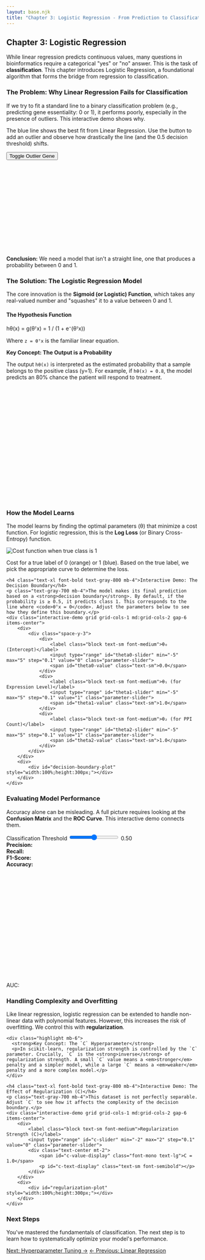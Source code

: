 ```yaml
---
layout: base.njk
title: "Chapter 3: Logistic Regression - From Prediction to Classification"
---
```


<!-- Header -->
<div class="bg-gradient-to-r from-purple-50 to-indigo-50 rounded-2xl p-6 mb-8">
    <h2 class="text-2xl font-bold text-gray-800 mb-2">Chapter 3: Logistic Regression</h2>
    <p class="text-gray-700 leading-relaxed">While linear regression predicts continuous values, many questions in bioinformatics require a categorical "yes" or "no" answer. This is the task of <strong>classification</strong>. This chapter introduces Logistic Regression, a foundational algorithm that forms the bridge from regression to classification.</p>
</div>

<!-- 1. The Problem: Why not Linear Regression? -->
<div class="card mb-8">
    <h3 class="text-2xl font-bold text-gray-800 mb-4">The Problem: Why Linear Regression Fails for Classification</h3>
    <p class="text-gray-700 mb-4">If we try to fit a standard line to a binary classification problem (e.g., predicting gene essentiality: 0 or 1), it performs poorly, especially in the presence of outliers. This interactive demo shows why.</p>
    <div class="interactive-demo grid grid-cols-1 md:grid-cols-2 gap-6 items-center">
        <div>
            <p class="text-sm text-gray-600 mb-4">The blue line shows the best fit from Linear Regression. Use the button to add an outlier and observe how drastically the line (and the 0.5 decision threshold) shifts.</p>
            <button id="toggle-outlier-btn" class="btn-primary w-full">Toggle Outlier Gene</button>
            <div id="linear-fail-status" class="mt-3 text-center font-semibold"></div>
        </div>
        <div>
            <div id="linear-fail-plot" style="width:100%; height:250px;"></div>
        </div>
    </div>
    <div class="alert-info mt-4"><strong>Conclusion:</strong> We need a model that isn't a straight line, one that produces a probability between 0 and 1.</div>
</div>

<!-- 2. The Solution: The Logistic Model -->
<div class="card mb-8">
    <h3 class="text-2xl font-bold text-gray-800 mb-4">The Solution: The Logistic Regression Model</h3>
    <p class="text-gray-700 mb-4">The core innovation is the <strong>Sigmoid (or Logistic) Function</strong>, which takes any real-valued number and "squashes" it to a value between 0 and 1.</p>
    <div class="grid grid-cols-1 md:grid-cols-2 gap-8 items-center">
        <div>
            <h4 class="font-semibold text-lg text-gray-700 mb-2">The Hypothesis Function</h4>
            <div class="code-block text-center text-base">hθ(x) = g(θᵀx) = 1 / (1 + e⁻(θᵀx))</div>
            <p class="text-sm text-gray-600 mt-2">Where <code>z = θᵀx</code> is the familiar linear equation.</p>
            <div class="highlight mt-4">
                <strong>Key Concept: The Output is a Probability</strong>
                <p>The output <code>hθ(x)</code> is interpreted as the estimated probability that a sample belongs to the positive class (y=1). For example, if <code>hθ(x) = 0.8</code>, the model predicts an 80% chance the patient will respond to treatment.</p>
            </div>
        </div>
        <div>
            <div id="sigmoid-plot" style="width:100%;height:300px;"></div>
        </div>
    </div>
</div>

<!-- 3. Learning: Cost Function & Decision Boundary -->
<div class="card mb-8">
    <h3 class="text-2xl font-bold text-gray-800 mb-4">How the Model Learns</h3>
    <p class="text-gray-700 mb-6">The model learns by finding the optimal parameters (θ) that minimize a cost function. For logistic regression, this is the <strong>Log Loss</strong> (or Binary Cross-Entropy) function.</p>
    <div class="gap-6 mb-6">
<!-- center both on page -->
        <div class="text-center">
            <img src="https://learningds.org/_images/class_loss_9_0.svg" alt="Cost function when true class is 1" class="rounded-lg border border-gray-200 shadow mb-2 ml-auto mr-auto" style="max-width:100%;height:auto;">
            <p class="text-sm mt-2">Cost for a true label of 0 (orange) or 1 (blue). Based on the true label, we pick the appropriate curve to determine the loss.</p>
        </div>
    </div>

    <h4 class="text-xl font-bold text-gray-800 mb-4">Interactive Demo: The Decision Boundary</h4>
    <p class="text-gray-700 mb-4">The model makes its final prediction based on a <strong>decision boundary</strong>. By default, if the probability is ≥ 0.5, it predicts class 1. This corresponds to the line where <code>θᵀx = 0</code>. Adjust the parameters below to see how they define this boundary.</p>
    <div class="interactive-demo grid grid-cols-1 md:grid-cols-2 gap-6 items-center">
        <div>
            <div class="space-y-3">
                <div>
                    <label class="block text-sm font-medium">θ₀ (Intercept)</label>
                    <input type="range" id="theta0-slider" min="-5" max="5" step="0.1" value="0" class="parameter-slider">
                    <span id="theta0-value" class="text-sm">0.0</span>
                </div>
                <div>
                    <label class="block text-sm font-medium">θ₁ (for Expression Level)</label>
                    <input type="range" id="theta1-slider" min="-5" max="5" step="0.1" value="1" class="parameter-slider">
                    <span id="theta1-value" class="text-sm">1.0</span>
                </div>
                <div>
                    <label class="block text-sm font-medium">θ₂ (for PPI Count)</label>
                    <input type="range" id="theta2-slider" min="-5" max="5" step="0.1" value="1" class="parameter-slider">
                    <span id="theta2-value" class="text-sm">1.0</span>
                </div>
            </div>
        </div>
        <div>
            <div id="decision-boundary-plot" style="width:100%;height:300px;"></div>
        </div>
    </div>
</div>

<!-- 4. Evaluation -->
<div class="card mb-8">
    <h3 class="text-2xl font-bold text-gray-800 mb-4">Evaluating Model Performance</h3>
    <p class="text-gray-700 mb-4">Accuracy alone can be misleading. A full picture requires looking at the <strong>Confusion Matrix</strong> and the <strong>ROC Curve</strong>. This interactive demo connects them.</p>
    <div class="interactive-demo grid grid-cols-1 md:grid-cols-2 gap-6">
        <div>
            <div class="space-y-4">
                 <div>
                    <label class="block text-sm font-medium">Classification Threshold</label>
                    <input type="range" id="roc-threshold" min="0.05" max="0.95" step="0.01" value="0.5" class="parameter-slider">
                    <span id="roc-threshold-value" class="text-sm">0.50</span>
                </div>
<div id="confusion-matrix" class="grid grid-cols-3 gap-1 text-center text-sm"></div>                <div class="grid grid-cols-2 gap-2 text-sm text-center">
                    <div class="bg-gray-200 p-2 rounded"><strong>Precision:</strong> <span id="precision-val"></span></div>
                    <div class="bg-gray-200 p-2 rounded"><strong>Recall:</strong> <span id="recall-val"></span></div>
                    <div class="bg-gray-200 p-2 rounded"><strong>F1-Score:</strong> <span id="f1-val"></span></div>
                    <div class="bg-gray-200 p-2 rounded"><strong>Accuracy:</strong> <span id="acc-val"></span></div>
                </div>
            </div>
        </div>
        <div>
            <div id="roc-plot" style="width:100%;height:300px;"></div>
            <div class="text-center mt-2 font-bold">AUC: <span id="auc-val"></span></div>
        </div>
    </div>
</div>


<!-- 5. Advanced Topics & Regularization -->
<div class="card mb-8">
    <h3 class="text-2xl font-bold text-gray-800 mb-4">Handling Complexity and Overfitting</h3>
    <p class="text-gray-700 mb-4">Like linear regression, logistic regression can be extended to handle non-linear data with polynomial features. However, this increases the risk of overfitting. We control this with <strong>regularization</strong>.</p>

    <div class="highlight mb-6">
      <strong>Key Concept: The `C` Hyperparameter</strong>
      <p>In scikit-learn, regularization strength is controlled by the `C` parameter. Crucially, `C` is the <strong>inverse</strong> of regularization strength. A small `C` value means a <em>stronger</em> penalty and a simpler model, while a large `C` means a <em>weaker</em> penalty and a more complex model.</p>
    </div>

    <h4 class="text-xl font-bold text-gray-800 mb-4">Interactive Demo: The Effect of Regularization (C)</h4>
    <p class="text-gray-700 mb-4">This dataset is not perfectly separable. Adjust `C` to see how it affects the complexity of the decision boundary.</p>
    <div class="interactive-demo grid grid-cols-1 md:grid-cols-2 gap-6 items-center">
        <div>
            <label class="block text-sm font-medium">Regularization Strength (C)</label>
            <input type="range" id="c-slider" min="-2" max="2" step="0.1" value="0" class="parameter-slider">
            <div class="text-center mt-2">
                <span id="c-value-display" class="font-mono text-lg">C = 1.0</span>
                <p id="c-text-display" class="text-sm font-semibold"></p>
            </div>
        </div>
        <div>
            <div id="regularization-plot" style="width:100%;height:300px;"></div>
        </div>
    </div>
</div>

<!-- Navigation -->
<div class="bg-gradient-to-r from-primary-100 to-secondary-100 rounded-2xl p-8 text-center">
    <h3 class="text-2xl font-bold gradient-text mb-4">Next Steps</h3>
    <p class="text-gray-700 max-w-3xl mx-auto">You've mastered the fundamentals of classification. The next step is to learn how to systematically optimize your model's performance.</p>
    <div class="flex flex-wrap justify-center gap-4 mt-6">
        <a href="{{ '/hyperparameter-tuning/' | url }}" class="btn-primary">Next: Hyperparameter Tuning →</a>
        <a href="{{ '/linear-regression/' | url }}" class="btn-secondary">← Previous: Linear Regression</a>
    </div>
</div>

<script src="https://cdn.plot.ly/plotly-latest.min.js"></script>
<script>
// --- UTILITY FUNCTIONS ---
const sigmoid = z => 1 / (1 + Math.exp(-z));
const generateData = (n, mean1, mean2) => {
    const data = { x: [], y: [], labels: [] };
    for (let i = 0; i < n; i++) {
        const label = Math.random() < 0.5 ? 0 : 1;
        const mean = label === 0 ? mean1 : mean2;
        data.x.push(mean[0] + (Math.random() - 0.5) * 3);
        data.y.push(mean[1] + (Math.random() - 0.5) * 3);
        data.labels.push(label);
    }
    return data;
};

// --- 1. LINEAR REGRESSION FAIL DEMO ---
let linearData, linearLayout;
let hasOutlier = false;
const toggleOutlierBtn = document.getElementById('toggle-outlier-btn');

function calculateLinearFit(data) {
    const n = data.x.length;
    const sumX = data.x.reduce((a, b) => a + b, 0);
    const sumY = data.y.reduce((a, b) => a + b, 0);
    const sumXY = data.x.map((xi, i) => xi * data.y[i]).reduce((a, b) => a + b, 0);
    const sumX2 = data.x.map(xi => xi * xi).reduce((a, b) => a + b, 0);
    const slope = (n * sumXY - sumX * sumY) / (n * sumX2 - sumX * sumX);
    const intercept = (sumY - slope * sumX) / n;
    return { slope, intercept };
}

function updateLinearFailPlot() {
    const currentData = { x: [...linearData.x], y: [...linearData.y] };
    if (hasOutlier) {
        currentData.x.push(10);
        currentData.y.push(0);
    }
    const fit = calculateLinearFit(currentData);
    const xRange = [Math.min(...currentData.x), Math.max(...currentData.x)];
    const yFit = xRange.map(x => fit.intercept + fit.slope * x);

    const decisionBoundaryX = (0.5 - fit.intercept) / fit.slope;

    const traces = [{
        x: currentData.x,
        y: currentData.y,
        mode: 'markers',
        type: 'scatter',
        marker: { color: currentData.y.map(yi => yi === 1 ? '#6366f1' : '#f59e0b'), size: 8 }
    }, {
        x: xRange,
        y: yFit,
        mode: 'lines',
        line: { color: '#3b82f6', width: 3 },
        name: 'Linear Fit'
    }, {
        x: [decisionBoundaryX, decisionBoundaryX],
        y: [-0.5, 1.5],
        mode: 'lines',
        line: { color: '#ef4444', dash: 'dash' },
        name: 'Threshold (0.5)'
    }];
    
    Plotly.newPlot('linear-fail-plot', traces, linearLayout);
    document.getElementById('linear-fail-status').textContent = hasOutlier ? 'With Outlier' : 'Without Outlier';
    document.getElementById('linear-fail-status').style.color = hasOutlier ? '#ef4444' : '#10b981';
}

toggleOutlierBtn.addEventListener('click', () => {
    hasOutlier = !hasOutlier;
    updateLinearFailPlot();
});


// --- 2. SIGMOID PLOT ---
function updateSigmoidPlot() {
    const x = Array.from({length: 101}, (_, i) => (i - 50) / 5);
    const y = x.map(sigmoid);
    const trace = { x, y, mode: 'lines', line: { color: '#8b5cf6', width: 3 } };
    const layout = {
        title: 'The Sigmoid Function',
        xaxis: { title: 'Linear Output (z = θᵀx)', zeroline: true },
        yaxis: { title: 'Probability P(y=1)', range: [-0.1, 1.1] },
        margin: { t: 30, r: 20, b: 40, l: 50 },
    };
    Plotly.newPlot('sigmoid-plot', [trace], layout);
}

// --- 3. DECISION BOUNDARY DEMO ---
let boundaryData, boundaryLayout;
const theta0Slider = document.getElementById('theta0-slider');
const theta1Slider = document.getElementById('theta1-slider');
const theta2Slider = document.getElementById('theta2-slider');

function updateDecisionBoundaryPlot() {
    const theta0 = parseFloat(theta0Slider.value);
    const theta1 = parseFloat(theta1Slider.value);
    const theta2 = parseFloat(theta2Slider.value);

    document.getElementById('theta0-value').textContent = theta0.toFixed(1);
    document.getElementById('theta1-value').textContent = theta1.toFixed(1);
    document.getElementById('theta2-value').textContent = theta2.toFixed(1);

    const traces = [{
        x: boundaryData.x,
        y: boundaryData.y,
        mode: 'markers',
        type: 'scatter',
        marker: { color: boundaryData.labels.map(l => l === 1 ? '#6366f1' : '#f59e0b'), size: 8 },
        name: 'Data Points'
    }];

    // Only draw boundary line if theta2 is not too close to zero
    if (Math.abs(theta2) > 0.1) {
        const xLine = [-5, 5];
        // from θ₀ + θ₁x₁ + θ₂x₂ = 0  => x₂ = (-θ₀ - θ₁x₁) / θ₂
        const yLine = xLine.map(x => (-theta0 - theta1 * x) / theta2);
        
        // Only add line if both y values are within reasonable range
        if (yLine.every(y => Math.abs(y) < 20)) {
            traces.push({
                x: xLine,
                y: yLine,
                mode: 'lines',
                line: { color: '#ef4444', width: 3 },
                name: 'Decision Boundary'
            });
        }
    } else if (Math.abs(theta1) > 0.1) {
        // Handle case where theta2 ≈ 0: vertical line at x = -theta0/theta1
        const xBoundary = -theta0 / theta1;
        if (Math.abs(xBoundary) < 10) {
            traces.push({
                x: [xBoundary, xBoundary],
                y: [-5, 5],
                mode: 'lines',
                line: { color: '#ef4444', width: 3 },
                name: 'Decision Boundary'
            });
        }
    }

    Plotly.newPlot('decision-boundary-plot', traces, boundaryLayout);
}

[theta0Slider, theta1Slider, theta2Slider].forEach(s => s.addEventListener('input', updateDecisionBoundaryPlot));


// --- 4. ROC CURVE & CONFUSION MATRIX DEMO ---
let rocScores;
const rocThresholdSlider = document.getElementById('roc-threshold');

function updateRocPlot() {
    const threshold = parseFloat(rocThresholdSlider.value);
    document.getElementById('roc-threshold-value').textContent = threshold.toFixed(2);

    let tp = 0, fp = 0, tn = 0, fn = 0;
    rocScores.scores.forEach(({score, actual}) => {
        const predicted = score >= threshold ? 1 : 0;
        if (actual === 1 && predicted === 1) tp++;
        else if (actual === 0 && predicted === 1) fp++;
        else if (actual === 0 && predicted === 0) tn++;
        else if (actual === 1 && predicted === 0) fn++;
    });

    const totalPos = tp + fn;
    const totalNeg = tn + fp;
    
    const tpr = totalPos > 0 ? tp / totalPos : 0;
    const fpr = totalNeg > 0 ? fp / totalNeg : 0;
    const precision = (tp + fp) > 0 ? tp / (tp + fp) : 0;
    const recall = tpr;
    const f1 = (precision + recall) > 0 ? 2 * (precision * recall) / (precision + recall) : 0;
    const accuracy = (tp + tn) / (totalPos + totalNeg);
    
    document.getElementById('confusion-matrix').innerHTML = `
    <div class="bg-slate-100 p-1"></div>
    <div class="bg-slate-200 p-1 font-bold">Predicted 1</div>
    <div class="bg-slate-200 p-1 font-bold">Predicted 0</div>
    <div class="bg-slate-200 p-1 font-bold">Actual 1</div>
    <div class="bg-green-100 p-2">TP: ${tp}</div>
    <div class="bg-red-100 p-2">FN: ${fn}</div>
    <div class="bg-slate-200 p-1 font-bold">Actual 0</div>
    <div class="bg-yellow-100 p-2">FP: ${fp}</div>
    <div class="bg-blue-100 p-2">TN: ${tn}</div>
`;
    document.getElementById('precision-val').textContent = precision.toFixed(2);
    document.getElementById('recall-val').textContent = recall.toFixed(2);
    document.getElementById('f1-val').textContent = f1.toFixed(2);
    document.getElementById('acc-val').textContent = accuracy.toFixed(2);

    const rocTrace = rocScores.roc;
    const currentPoint = { x: [fpr], y: [tpr], mode: 'markers', marker: { color: '#ef4444', size: 12, symbol: 'diamond' } };
    const diagonal = { x: [0, 1], y: [0, 1], mode: 'lines', line: { dash: 'dash', color: 'grey' } };
    
    Plotly.newPlot('roc-plot', [rocTrace, diagonal, currentPoint], rocScores.layout);
    document.getElementById('auc-val').textContent = rocScores.auc.toFixed(3);
}

rocThresholdSlider.addEventListener('input', updateRocPlot);


// --- 5. REGULARIZATION DEMO ---
let regData, regLayout;
const cSlider = document.getElementById('c-slider');

function generateComplexData() {
    // Generate a more realistic dataset with some non-linear separability
    const data = { x: [], y: [], labels: [] };
    
    // Create clusters with some overlap and noise
    for (let i = 0; i < 60; i++) {
        // Class 0: bottom-left and top-right clusters
        if (Math.random() < 0.5) {
            data.x.push(-2 + Math.random() * 2);
            data.y.push(-2 + Math.random() * 2);
        } else {
            data.x.push(1 + Math.random() * 2);
            data.y.push(1 + Math.random() * 2);
        }
        data.labels.push(0);
    }
    
    for (let i = 0; i < 60; i++) {
        // Class 1: top-left and bottom-right clusters  
        if (Math.random() < 0.5) {
            data.x.push(-2 + Math.random() * 2);
            data.y.push(1 + Math.random() * 2);
        } else {
            data.x.push(1 + Math.random() * 2);
            data.y.push(-2 + Math.random() * 2);
        }
        data.labels.push(1);
    }
    
    // Add some outliers to make regularization effects more visible
    data.x.push(-3.5, 3.5, -3.5, 3.5);
    data.y.push(-3.5, 3.5, 3.5, -3.5);
    data.labels.push(1, 0, 0, 1);
    
    return data;
}

function createPolynomialFeatures(x, y, degree = 2) {
    // Create polynomial features up to specified degree
    const features = [];
    for (let i = 0; i < x.length; i++) {
        const row = [1]; // bias term
        for (let d = 1; d <= degree; d++) {
            for (let px = 0; px <= d; px++) {
                for (let py = 0; py <= d - px; py++) {
                    if (px + py === d) {
                        row.push(Math.pow(x[i], px) * Math.pow(y[i], py));
                    }
                }
            }
        }
        features.push(row);
    }
    return features;
}

function simpleLogisticRegression(features, labels, C, maxIter = 100) {
    // Simplified logistic regression with L2 regularization
    const n_features = features[0].length;
    let weights = new Array(n_features).fill(0);
    const learningRate = 0.01;
    const lambda = 1 / C; // regularization strength
    
    for (let iter = 0; iter < maxIter; iter++) {
        for (let i = 0; i < features.length; i++) {
            // Forward pass
            const z = features[i].reduce((sum, f, j) => sum + f * weights[j], 0);
            const prediction = sigmoid(z);
            const error = prediction - labels[i];
            
            // Update weights with regularization
            for (let j = 0; j < weights.length; j++) {
                const regularization = j === 0 ? 0 : lambda * weights[j]; // don't regularize bias
                weights[j] -= learningRate * (error * features[i][j] + regularization);
            }
        }
    }
    
    return weights;
}

function updateRegularizationPlot() {
    const c_log = parseFloat(cSlider.value);
    const C = Math.pow(10, c_log);
    document.getElementById('c-value-display').textContent = `C = ${C.toPrecision(2)}`;

    let text, color;
    if (C < 0.1) {
        text = 'Strong Regularization: Simple boundary, may underfit';
        color = '#3b82f6';
    } else if (C > 10) {
        text = 'Weak Regularization: Complex boundary, may overfit';
        color = '#ef4444';
    } else {
        text = 'Balanced Regularization: Good generalization';
        color = '#10b981';
    }
    document.getElementById('c-text-display').textContent = text;
    document.getElementById('c-text-display').style.color = color;

    // Create polynomial features
    const polyFeatures = createPolynomialFeatures(regData.x, regData.y, 2);

    // Train simplified logistic regression
    const weights = simpleLogisticRegression(polyFeatures, regData.labels, C);

    // Create decision boundary
    const resolution = 50;
    const x_min = -4, x_max = 4, y_min = -4, y_max = 4;
    const x_grid = [], y_grid = [], z_grid = [];

    // Create proper grid for contour plot
    for (let i = 0; i < resolution; i++) {
        const x = x_min + (x_max - x_min) * i / (resolution - 1);
        x_grid.push(x);
    }
    
    for (let j = 0; j < resolution; j++) {
        const y = y_min + (y_max - y_min) * j / (resolution - 1);
        y_grid.push(y);
    }

    // Calculate z values for each grid point
    for (let j = 0; j < resolution; j++) {
        const z_row = [];
        for (let i = 0; i < resolution; i++) {
            const features = createPolynomialFeatures([x_grid[i]], [y_grid[j]], 2)[0];
            const z = features.reduce((sum, f, k) => sum + f * weights[k], 0);
            const prob = sigmoid(z);
            z_row.push(prob);
        }
        z_grid.push(z_row);
    }

    const traces = [
        // Data points
        {
            x: regData.x,
            y: regData.y,
            mode: 'markers',
            type: 'scatter',
            marker: {
                color: regData.labels.map(l => l === 1 ? '#6366f1' : '#f59e0b'),
                size: 8,
                line: { width: 1, color: 'white' }
            },
            name: 'Data Points'
        },
        // Decision boundary contour
        {
            x: x_grid,
            y: y_grid,
            z: z_grid,
            type: 'contour',
            contours: {
                start: 0.5,
                end: 0.5,
                size: 0,
                coloring: 'lines',
                showlines: true,
                line: { width: 3, color: color }
            },
            showscale: false,
            name: 'Decision Boundary'
        }
    ];

    const layout = {
        ...regLayout,
        annotations: [{
            text: `Decision boundary with C=${C.toPrecision(2)}`,
            x: 0.5,
            y: 1.1,
            xref: 'paper',
            yref: 'paper',
            showarrow: false,
            font: { size: 12, color: color }
        }]
    };

    Plotly.newPlot('regularization-plot', traces, layout);
}


cSlider.addEventListener('input', updateRegularizationPlot);

// --- INITIALIZATION ---
document.addEventListener('DOMContentLoaded', () => {
    // Init Linear Fail Demo
    linearData = { x: [1, 2, 2.5, 4, 4.5], y: [0, 0, 1, 1, 1] };
    linearLayout = { title: 'Linear Regression for Classification', xaxis: {title: 'Gene Expression', range: [0, 11]}, yaxis: {title: 'Essential? (0 or 1)', range: [-0.5, 1.5]}, showlegend: false, margin: {t:30, l:40, b:40, r:10} };
    updateLinearFailPlot();

    // Init Sigmoid Plot
    updateSigmoidPlot();

    // Init Decision Boundary Demo
    boundaryData = generateData(100, [-2, -2], [2, 2]);
    boundaryLayout = { title: 'Decision Boundary', xaxis: {title: 'Expression Level', range:[-5,5]}, yaxis: {title: 'PPI Count', range:[-5,5]}, showlegend: false, margin: {t:30, l:40, b:40, r:10} };
    updateDecisionBoundaryPlot();

    // Init ROC Demo
rocScores = (() => {
    const scores = [];
    for(let i=0; i<200; i++) {
        const actual = Math.random() < 0.3 ? 1: 0;
        const score = actual === 1 ? Math.random()*0.6+0.4 : Math.random()*0.7+0.1;
        scores.push({score, actual});
    }
    
    // Sort by score descending
    scores.sort((a,b) => b.score - a.score);
    
    const P = scores.filter(s => s.actual === 1).length;
    const N = scores.length - P;
    
    const tpr = [0], fpr = [0];
    let tp = 0, fp = 0;
    
    // Generate ROC curve points for each threshold
    for(let i = 0; i < scores.length; i++) {
        if(scores[i].actual === 1) {
            tp++;
        } else {
            fp++;
        }
        tpr.push(tp / P);
        fpr.push(fp / N);
    }
    
    // Calculate AUC using trapezoidal rule
    let auc = 0;
    for(let i = 1; i < fpr.length; i++) {
        auc += (fpr[i] - fpr[i-1]) * (tpr[i] + tpr[i-1]) / 2;
    }
    
    const rocTrace = {x: fpr, y: tpr, mode: 'lines', line: {color: '#6366f1', width: 3}};
    
    return {
        scores, roc: rocTrace, auc,
        layout: { title: 'ROC Curve', xaxis: {title: 'False Positive Rate'}, yaxis: {title: 'True Positive Rate'}, showlegend: false, margin: {t:30,l:50,b:40,r:10} }
    };
})();
    updateRocPlot();

    // Init Regularization Demo
    regData = generateComplexData();
regLayout = { 
    title: 'Effect of Regularization on Decision Boundary', 
    xaxis: { title: 'Feature 1', range: [-4, 4] }, 
    yaxis: { title: 'Feature 2', range: [-4, 4] }, 
    showlegend: false, 
    margin: { t: 50, l: 50, b: 40, r: 10 } 
};
});
</script>